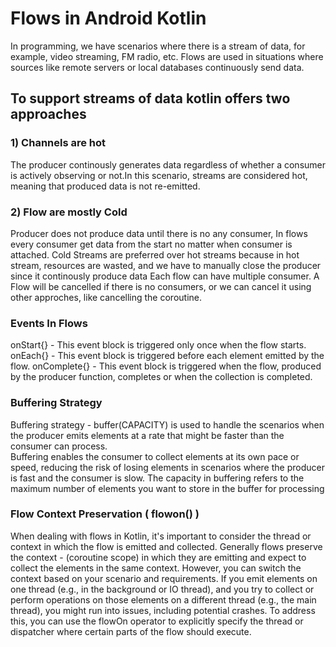 # Flows in Android Kotlin
In programming, we have scenarios where there is a stream of data, for example, video streaming, FM radio, etc. Flows are used in situations where sources like remote servers or local databases continuously send data.
## To support streams of data kotlin offers two approaches
### 1) Channels are hot
The producer continously generates data regardless of whether a consumer is actively observing or not.In this scenario, 
streams are considered hot, meaning that produced data is not re-emitted.
### 2) Flow are mostly Cold
Producer does not produce data until there is no any consumer, In flows every consumer get data from the start no matter when consumer is attached.
Cold Streams are preferred over hot streams because in hot stream, resources are wasted, and we have to manually close the producer since it
continously produce data
Each flow can have multiple consumer.
A Flow will be cancelled if there is no consumers, or we can cancel it using other approches, like cancelling the coroutine.
### Events In Flows
onStart{} - This event block is triggered only once when the flow starts.
onEach{} -  This event block is triggered before each element emitted by the flow.
onComplete{} - This event block is triggered when the flow, produced by the producer function, completes or when the collection is completed.
### Buffering Strategy
Buffering strategy - buffer(CAPACITY) is used to handle the scenarios when the producer emits elements at a rate that might be faster than the consumer can process.  
Buffering enables the consumer to collect elements at its own pace or speed, reducing the risk of losing elements in scenarios where the producer is fast and the consumer is slow.
The capacity in buffering refers to the maximum number of elements you want to store in the buffer for processing
### Flow Context Preservation ( flowon() )
When dealing with flows in Kotlin, it's important to consider the thread or context in which the flow is emitted and collected.
Generally flows preserve the context - (coroutine scope) in which they are emitting and expect to collect the elements in the same context. However, you can switch the context based on your scenario and requirements.
If you emit elements on one thread (e.g., in the background or IO thread), and you try to collect or perform operations on those elements on a different thread (e.g., the main thread), you might run into issues, including potential crashes.
To address this, you can use the flowOn operator to explicitly specify the thread or dispatcher where certain parts of the flow should execute. 
